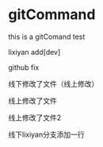 # gitCommand
this is a gitComand test

lixiyan add[dev]

github fix

线下修改了文件（线上修改）

线上修改了文件

线上修改了文件2

线下lixiyan分支添加一行
